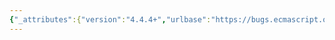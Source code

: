 ```yaml
---
{"_attributes":{"version":"4.4.4+","urlbase":"https://bugs.ecmascript.org/","maintainer":"dherman@mozilla.com"},"bug":{"bug_id":693,"creation_ts":"2012-10-02 14:46:00 -0700","short_desc":"Remove \"kk\"/normalization property from Collator","delta_ts":"2015-07-10 08:35:02 -0700","product":"Internationalization - ECMA-402","component":"Specification","version":"Edition 1.0 drafts","rep_platform":"All","op_sys":"All","bug_status":"RESOLVED","resolution":"FIXED","priority":"Normal","bug_severity":"enhancement","everconfirmed":true,"reporter":{"uid":"ecmascriptbugs","name":"Norbert"},"assigned_to":{"uid":"ecmascriptbugs","name":"Norbert"},"cc":"erik.arvidsson","long_desc":[{"commentid":1813,"comment_count":0,"who":{"uid":"ecmascriptbugs","name":"Norbert"},"bug_when":"2012-10-02 14:46:53 -0700","thetext":"Edition 1.0 of the spec allows implementations to support a normalization property or \"kk\" key to turn off normalization and then not meet the requirement that canonically equivalent strings must compare as 0. At the September 2012 TC 39 meeting, Erik Arvidsson criticized this as a pure optimization feature, and pointed out other ways to optimize within an implementation, e.g., by tagging normalized strings. Other ways to support optimization in applications that are sensitive to Collator performance would be API-level support for normalization or for collation keys.\n\nWe should consider removing support for this property from the API."},{"commentid":1942,"comment_count":1,"who":{"uid":"ecmascriptbugs","name":"Norbert"},"bug_when":"2012-10-16 12:23:00 -0700","thetext":"After discussion at the meeting of the Internationalization ad-hoc group 2012-10-05 and a subsequent proposal on es-discuss, the normalization options property and support for the kk Unicode locale extension key were removed from the Final Draft of Edition 1.0, 2012-10-12."}]}}
---
```

